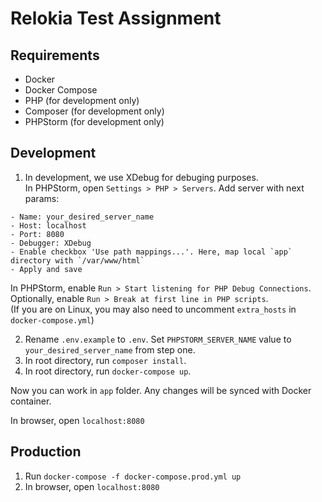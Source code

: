 # Relokia Test Assignment

## Requirements
- Docker
- Docker Compose
- PHP (for development only)
- Composer (for development only)
- PHPStorm (for development only)

## Development
1. In development, we use XDebug for debuging purposes.  
In PHPStorm, open `Settings > PHP > Servers`.
Add server with next params:
```
- Name: your_desired_server_name
- Host: localhost
- Port: 8080
- Debugger: XDebug
- Enable checkbox 'Use path mappings...'. Here, map local `app` directory with `/var/www/html`
- Apply and save  
```
In PHPStorm, enable `Run > Start listening for PHP Debug Connections`.  
Optionally, enable `Run > Break at first line in PHP scripts`.  
(If you are on Linux, you may also need to uncomment `extra_hosts` in `docker-compose.yml`)  

2. Rename `.env.example` to `.env`. Set `PHPSTORM_SERVER_NAME` 
value to `your_desired_server_name` from step one.
3. In root directory, run `composer install`.
4. In root directory, run `docker-compose up`.
   
Now you can work in `app` folder. Any changes will be synced with Docker container.  

In browser, open `localhost:8080`

## Production
1. Run `docker-compose -f docker-compose.prod.yml up`  
2. In browser, open `localhost:8080`
